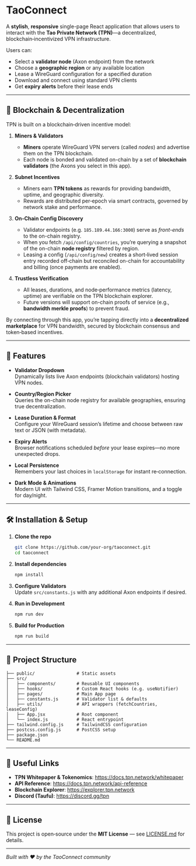 # TaoConnect

A **stylish**, **responsive** single-page React application that allows users to interact with the **Tao Private Network (TPN)**—a decentralized, blockchain‑incentivized VPN infrastructure.  

Users can:
- Select a **validator node** (Axon endpoint) from the network
- Choose a **geographic region** or any available location
- Lease a WireGuard configuration for a specified duration
- Download and connect using standard VPN clients
- Get **expiry alerts** before their lease ends

---

## 📖 Blockchain & Decentralization

TPN is built on a blockchain‑driven incentive model:  

1. **Miners & Validators**  
   - **Miners** operate WireGuard VPN servers (called _nodes_) and advertise them on the TPN blockchain.  
   - Each node is bonded and validated on-chain by a set of **blockchain validators** (the Axons you select in this app).

2. **Subnet Incentives**  
   - Miners earn **TPN tokens** as rewards for providing bandwidth, uptime, and geographic diversity.  
   - Rewards are distributed per‑epoch via smart contracts, governed by network stake and performance.

3. **On‑Chain Config Discovery**  
   - Validator endpoints (e.g. `185.189.44.166:3000`) serve as _front-ends_ to the on-chain registry.  
   - When you fetch `/api/config/countries`, you’re querying a snapshot of the on-chain **node registry** filtered by region.  
   - Leasing a config (`/api/config/new`) creates a short‑lived session entry recorded off‑chain but reconciled on-chain for accountability and billing (once payments are enabled).

4. **Trustless Verification**  
   - All leases, durations, and node‑performance metrics (latency, uptime) are verifiable on the TPN blockchain explorer.  
   - Future versions will support on-chain proofs of service (e.g., **bandwidth merkle proofs**) to prevent fraud.

By connecting through this app, you’re tapping directly into a **decentralized marketplace** for VPN bandwidth, secured by blockchain consensus and token‑based incentives.

---

## 🚀 Features

- **Validator Dropdown**  
  Dynamically lists live Axon endpoints (blockchain validators) hosting VPN nodes.

- **Country/Region Picker**  
  Queries the on-chain node registry for available geographies, ensuring true decentralization.

- **Lease Duration & Format**  
  Configure your WireGuard session’s lifetime and choose between raw text or JSON (with metadata).

- **Expiry Alerts**  
  Browser notifications scheduled _before_ your lease expires—no more unexpected drops.

- **Local Persistence**  
  Remembers your last choices in `localStorage` for instant re‑connection.

- **Dark Mode & Animations**  
  Modern UI with Tailwind CSS, Framer Motion transitions, and a toggle for day/night.

---

## 🛠️ Installation & Setup

1. **Clone the repo**
   ```bash
   git clone https://github.com/your-org/taoconnect.git
   cd taoconnect
   ```

2. **Install dependencies**
   ```bash
   npm install
   ```

3. **Configure Validators**  
   Update `src/constants.js` with any additional Axon endpoints if desired.

4. **Run in Development**
   ```bash
   npm run dev   
   ```

5. **Build for Production**
   ```bash
   npm run build
   ```

---

## 📂 Project Structure

```
├── public/                # Static assets
├── src/
│   ├── components/        # Reusable UI components
│   ├── hooks/             # Custom React hooks (e.g. useNotifier)
│   ├── pages/             # Main App page
│   ├── constants.js       # Validator list & defaults
│   ├── utils/             # API wrappers (fetchCountries, leaseConfig)
│   ├── App.jsx            # Root component
│   └── index.js           # React entrypoint
├── tailwind.config.js     # TailwindCSS configuration
├── postcss.config.js      # PostCSS setup
├── package.json
└── README.md
```

---

## 🔗 Useful Links

- **TPN Whitepaper & Tokenomics**: https://docs.tpn.network/whitepaper  
- **API Reference**: https://docs.tpn.network/api-reference  
- **Blockchain Explorer**: https://explorer.tpn.network  
- **Discord (Taufu)**: https://discord.gg/tpn

---

## 📜 License

This project is open‑source under the **MIT License** — see [LICENSE.md](LICENSE.md) for details.

---

*Built with ❤️ by the TaoConnect community*


